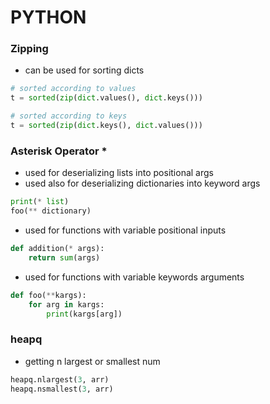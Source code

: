 # PYTHON

### Zipping

- can be used for sorting dicts

```py
# sorted according to values
t = sorted(zip(dict.values(), dict.keys()))

# sorted according to keys
t = sorted(zip(dict.keys(), dict.values()))
```

### Asterisk Operator *

- used for deserializing lists into positional args
- used also for deserializing dictionaries into keyword args

```py
print(* list)
foo(** dictionary)
```
- used for functions with variable positional inputs

```py
def addition(* args):
    return sum(args)
```

- used for functions with variable keywords arguments

```py
def foo(**kargs):
    for arg in kargs:
        print(kargs[arg])
```

### heapq

- getting n largest or smallest num

```py
heapq.nlargest(3, arr)
heapq.nsmallest(3, arr)
```
